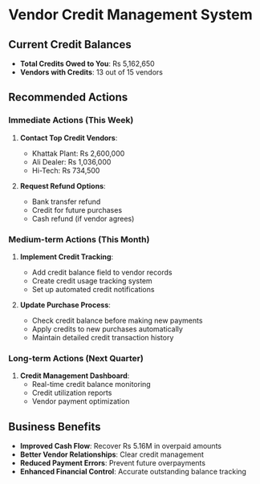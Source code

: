 # Vendor Credit Management System

## Current Credit Balances
- **Total Credits Owed to You**: Rs 5,162,650
- **Vendors with Credits**: 13 out of 15 vendors

## Recommended Actions

### Immediate Actions (This Week)
1. **Contact Top Credit Vendors**:
   - Khattak Plant: Rs 2,600,000
   - Ali Dealer: Rs 1,036,000
   - Hi-Tech: Rs 734,500

2. **Request Refund Options**:
   - Bank transfer refund
   - Credit for future purchases
   - Cash refund (if vendor agrees)

### Medium-term Actions (This Month)
1. **Implement Credit Tracking**:
   - Add credit balance field to vendor records
   - Create credit usage tracking system
   - Set up automated credit notifications

2. **Update Purchase Process**:
   - Check credit balance before making new payments
   - Apply credits to new purchases automatically
   - Maintain detailed credit transaction history

### Long-term Actions (Next Quarter)
1. **Credit Management Dashboard**:
   - Real-time credit balance monitoring
   - Credit utilization reports
   - Vendor payment optimization

## Business Benefits
- **Improved Cash Flow**: Recover Rs 5.16M in overpaid amounts
- **Better Vendor Relationships**: Clear credit management
- **Reduced Payment Errors**: Prevent future overpayments
- **Enhanced Financial Control**: Accurate outstanding balance tracking
